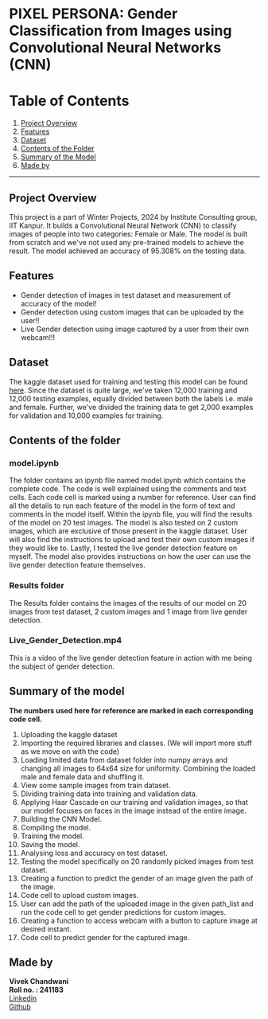 # PIXEL PERSONA: Gender Classification from Images using Convolutional Neural Networks (CNN)

# Table of Contents

1. [Project Overview](#project-overview)
2. [Features](#features)
3. [Dataset](#dataset)
4. [Contents of the Folder](#contents-of-the-folder)
5. [Summary of the Model](#summary-of-the-model)
6. [Made by](#made-by)


---

## Project Overview
This project is a part of Winter Projects, 2024 by Institute Consulting group, IIT Kanpur. It builds a Convolutional Neural Network (CNN) to classify images of people into two categories: Female or Male. The model is built from scratch and we've not used any pre-trained models to achieve the result. The model achieved an accuracy of 95.308% on the testing data.

## Features
- Gender detection of images in test dataset and measurement of accuracy of the model!
- Gender detection using custom images that can be uploaded by the user!!
- Live Gender detection using image captured by a user from their own webcam!!!

## Dataset
The kaggle dataset used for training and testing this model can be found [here](https://www.kaggle.com/datasets/yasserhessein/gender-dataset). Since the dataset is quite large, we've taken 12,000 training and 12,000 testing examples, equally divided between both the labels i.e. male and female. Further, we've divided the training data to get 2,000 examples for validation and 10,000 examples for training.

## Contents of the folder
### model.ipynb
The folder contains an ipynb file named model.ipynb which contains the complete code. The code is well explained using the comments and text cells. Each code cell is marked using a number for reference. User can find all the details to run each feature of the model in the form of text and comments in the model itself. Within the ipynb file, you will find the results of the model on 20 test images. The model is also tested on 2 custom images, which are exclusive of those present in the kaggle dataset. User will also find the instructions to upload and test their own custom images if they would like to. Lastly, I tested the live gender detection feature on myself. The model also provides instructions on how the user can use the live gender detection feature themselves.
### Results folder
The Results folder contains the images of the results of our model on 20 images from test dataset, 2 custom images and 1 image from live gender detection.
### Live_Gender_Detection.mp4
This is a video of the live gender detection feature in action with me being the subject of gender detection.

## Summary of the model
**The numbers used here for reference are marked in each corresponding code cell.**
1. Uploading the kaggle dataset
2. Importing the required libraries and classes. (We will import more stuff as we move on with the code)
3. Loading limited data from dataset folder into numpy arrays and changing all images to 64x64 size for uniformity. Combining the loaded male and female data and shuffling it.
4. View some sample images from train dataset.
5. Dividing training data into training and validation data.
6. Applying Haar Cascade on our training and validation images, so that our model focuses on faces in the image instead of the entire image.
7. Building the CNN Model.
8. Compiling the model.
9. Training the model.
10. Saving the model.
11. Analysing loss and accuracy on test dataset.
12. Testing the model specifically on 20 randomly picked images from test dataset.
13. Creating a function to predict the gender of an image given the path of the image.
14. Code cell to upload custom images.
15. User can add the path of the uploaded image in the given path_list and run the code cell to get gender predictions for custom images.
16. Creating a function to access webcam with a button to capture image at desired instant.
17. Code cell to predict gender for the captured image.

##  Made by
**Vivek Chandwani**<br>
**Roll no. : 241183**<br>
[Linkedin](https://in.linkedin.com/in/vivek-chandwani-294a7a316)<br>
[Github](github.com/Vivek278)
